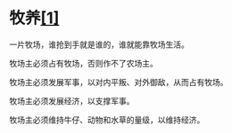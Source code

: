 # 牧养[[1]](./appendices/feature.md)

一片牧场，谁抢到手就是谁的，谁就能靠牧场生活。

牧场主必须占有牧场，否则作不了农场主。

牧场主必须发展军事，以对内平叛、对外御敌，从而占有牧场。

牧场主必须发展经济，以支撑军事。

牧场主必须维持牛仔、动物和水草的量级，以维持经济。
